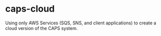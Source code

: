 # caps-cloud
Using only AWS Services (SQS, SNS, and client applications) to create a cloud version of the CAPS system.
